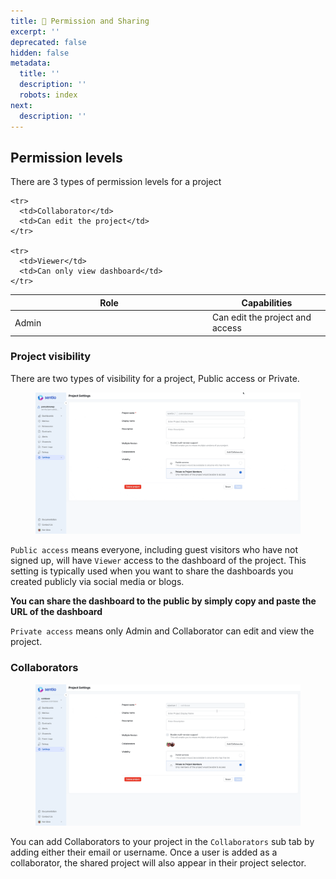 ```yaml
---
title: 🤝 Permission and Sharing
excerpt: ''
deprecated: false
hidden: false
metadata:
  title: ''
  description: ''
  robots: index
next:
  description: ''
---
```

## Permission levels

There are 3 types of permission levels for a project

<table>
  <thead>
    <tr>
      <th width="302">Role</th>
      <th>Capabilities</th>
    </tr>
  </thead>

  <tbody>
    <tr>
      <td>Admin</td>
      <td>Can edit the project and access</td>
    </tr>

    <tr>
      <td>Collaborator</td>
      <td>Can edit the project</td>
    </tr>

    <tr>
      <td>Viewer</td>
      <td>Can only view dashboard</td>
    </tr>
  </tbody>
</table>

### Project visibility

There are two types of visibility for a project, Public access or Private.

<figure>
  <img src="https://raw.githubusercontent.com/sentioxyz/docs/v1.0/assets/public.gif" alt="" />

  <figcaption />
</figure>

`Public access` means everyone, including guest visitors who have not signed up, will have `Viewer` access to the dashboard of the project. This setting is typically used when you want to share the dashboards you created publicly via social media or blogs.

**You can share the dashboard to the public by simply copy and paste the URL of the dashboard**

`Private access` means only Admin and Collaborator can edit and view the project.

### Collaborators

<figure>
  <img src="https://raw.githubusercontent.com/sentioxyz/docs/v1.0/assets/collab.gif" alt="" />

  <figcaption />
</figure>

You can add Collaborators to your project in the `Collaborators` sub tab by adding either their email or username. Once a user is added as a collaborator, the shared project will also appear in their project selector.
